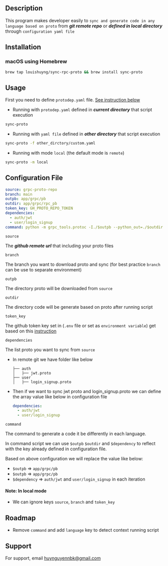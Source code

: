 ## Description

This program makes developer easily to `sync and generate code in any language based on proto` from **_git remote repo_** or **_defined in local directory_** through `configuration yaml file`

## Installation

### macOS using Homebrew

```sh
brew tap louishuyng/sync-rpc-proto && brew install sync-proto
```

## Usage

First you need to define `protodep.yaml` file. [See instruction below](#configuration-file)

- Running with `protodep.yaml` defined in **_current directory_** that script execution

```bash
sync-proto
```

- Running with `yaml file` defined in **_other directory_** that script execution

```bash
sync-proto -f other_dirctory/custom.yaml
```

- Running with mode `local` (the default mode is `remote`)

```bash
sync-proto -m local
```

## Configuration File

```yaml
source: grpc-proto-repo
branch: main
outpb: app/grpc/pb
outdir: app/grpc/rpc_pb
token_key: GH_PROTO_REPO_TOKEN
dependencies:
  - auth/jwt
  - user/login_signup
command: python -m grpc_tools.protoc -I./$outpb --python_out=./$outdir --grpc_python_out=./$outdir $dependency.proto
```

`source`

The **_github remote url_** that including your proto files

`branch`

The branch you want to download proto and sync (for best practice `branch` can be use to separate environment)

`outpb`

The directory proto will be downloaded from `source`

`outdir`

The directory code will be generate based on proto after running script

`token_key`

The github token key set in (`.env` file or set as `environment variable`) get based on this [instruction](https://docs.github.com/en/authentication/keeping-your-account-and-data-secure/creating-a-personal-access-token)

`dependencies`

The list proto you want to sync from `source`

- In remote git we have folder like below
  ```
  ├── auth
  │   ├── jwt.proto
  ├── user
  │   ├── login_signup.proto
  ```
- Then if we want to sync jwt proto and login_signup.proto we can define the array value like below in configuration file

  ```yaml
  dependencies:
    - auth/jwt
    - user/login_signup
  ```

`command`

The command to generate a code it be differently in each language.

In command script we can use `$outpb` `$outdir` and `$dependency` to reflect with the key already defined in configuration file.

Based on above configuration we will replace the value like below:

- `$outpb` => `app/grpc/pb`
- `$outpb` => `app/grpc/pb`
- `$dependency` => `auth/jwt` and `user/login_signup` in each iteration

#### Note: In local mode

- We can ignore keys `source`, `branch` and `token_key`

## Roadmap

- Remove `command` and add `language` key to detect context running script

## Support

For support, email huynguyennbk@gmail.com
